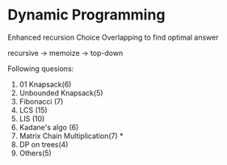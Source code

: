# Dynamic Programming

Enhanced recursion
Choice
Overlapping
to find optimal answer

recursive -> memoize -> top-down

Following quesions:

1. 01 Knapsack(6)
2. Unbounded Knapsack(5)
3. Fibonacci (7)
4. LCS (15)
5. LIS (10)
6. Kadane's algo (6)
7. Matrix Chain Multiplication(7) \*
8. DP on trees(4)
9. Others(5)
